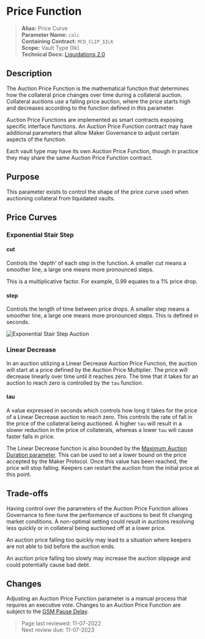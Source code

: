 # Price Function

>**Alias:** Price Curve  
>**Parameter Name:** `calc`  
>**Containing Contract:** `MCD_CLIP_$ILK`  
>**Scope:** Vault Type (Ilk)  
>**Technical Docs:** [Liquidations 2.0](https://docs.makerdao.com/smart-contract-modules/dog-and-clipper-detailed-documentation)  


## Description

The Auction Price Function is the mathematical function that determines how the collateral price changes over time during a collateral auction. Collateral auctions use a falling price auction, where the price starts high and decreases according to the function defined in this parameter.

Auction Price Functions are implemented as smart contracts exposing specific interface functions. An Auction Price Function contract may have additional parameters that allow Maker Governance to adjust certain aspects of the function.

Each vault type may have its own Auction Price Function, though in practice they may share the same Auction Price Function contract.

## Purpose

This parameter exists to control the shape of the price curve used when auctioning collateral from liquidated vaults.

## Price Curves

### Exponential Stair Step

#### cut  
Controls the 'depth' of each step in the function. A smaller cut means a smoother line, a large one means more pronounced steps.

This is a multiplicative factor. For example, 0.99 equates to a 1% price drop.

#### step  
Controls the length of time between price drops. A smaller step means a smoother line, a large one means more pronounced steps. This is defined in seconds.

![Exponential Stair Step Auction](https://github.com/makerdao/governance-manual/blob/main/parameter-index/collateral-auction/images/cut-and-step.png?raw=true)

### Linear Decrease

In an auction utilizing a Linear Decrease Auction Price Function, the auction will start at a price defined by the Auction Price Multiplier. The price will decrease linearly over time until it reaches zero. The time that it takes for an auction to reach zero is controlled by the `tau` function.

#### tau
A value expressed in seconds which controls how long it takes for the price of a Linear Decrease auction to reach zero. This controls the rate of fall in the price of the collateral being auctioned. A higher `tau` will result in a slower reduction in the price of collaterals, whereas a lower `tau` will cause faster falls in price.

The Linear Decrease function is also bounded by the [Maximum Auction Duration parameter](param-max-auction-duration.md). This can be used to set a lower bound on the price accepted by the Maker Protocol. Once this value has been reached, the price will stop falling. Keepers can restart the auction from the initial price at this point.

## Trade-offs

Having control over the parameters of the Auction Price Function allows Governance to fine-tune the performance of auctions to best fit changing market conditions. A non-optimal setting could result in auctions resolving less quickly or in collateral being auctioned off at a lower price.

An auction price falling too quickly may lead to a situation where keepers are not able to bid before the auction ends.

An auction price falling too slowly may increase the auction slippage and could potentially cause bad debt.

## Changes

Adjusting an Auction Price Function parameter is a manual process that requires an executive vote. Changes to an Auction Price Function are subject to the [GSM Pause Delay](param-gsm-pause-delay.md).

>Page last reviewed: 11-07-2022   
>Next review due: 11-07-2023  
